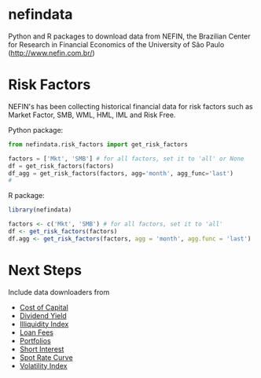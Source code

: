 # nefindata
Python and R packages to download data from NEFIN, the Brazilian Center for Research in Financial Economics of the University of São Paulo (http://www.nefin.com.br/)


# Risk Factors
NEFIN's has been collecting historical financial data for risk factors such as Market Factor, SMB, WML, HML, IML and Risk Free.

Python package:
```python
from nefindata.risk_factors import get_risk_factors

factors = ['Mkt', 'SMB'] # for all factors, set it to 'all' or None
df = get_risk_factors(factors)
df_agg = get_risk_factors(factors, agg='month', agg_func='last')
# 
```

R package:
```r
library(nefindata)

factors <- c('Mkt', 'SMB') # for all factors, set it to 'all'
df <- get_risk_factors(factors)
df.agg <- get_risk_factors(factors, agg = 'month', agg.func = 'last')
```

# Next Steps
Include data downloaders from
* [Cost of Capital](http://www.nefin.com.br/cost_of_capital.html)
* [Dividend Yield](http://www.nefin.com.br/dividend_yield.html)
* [Illiquidity Index](http://www.nefin.com.br/illiquidity_index.html)
* [Loan Fees](http://www.nefin.com.br/loan_fees.html)
* [Portfolios](http://www.nefin.com.br/portfolios.html)
* [Short Interest](http://www.nefin.com.br/short_interest.html)
* [Spot Rate Curve](http://www.nefin.com.br/spot_rate_curve.html)
* [Volatility Index](http://www.nefin.com.br/volatility_index.html)